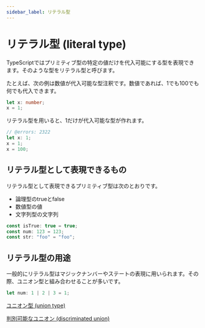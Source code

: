 ```yaml
---
sidebar_label: リテラル型
---
```


# リテラル型 (literal type)

TypeScriptではプリミティブ型の特定の値だけを代入可能にする型を表現できます。そのような型をリテラル型と呼びます。

たとえば、次の例は数値が代入可能な型注釈です。数値であれば、1でも100でも何でも代入できます。

```ts twoslash
let x: number;
x = 1;
```

リテラル型を用いると、1だけが代入可能な型が作れます。

```ts twoslash
// @errors: 2322
let x: 1;
x = 1;
x = 100;
```

## リテラル型として表現できるもの

リテラル型として表現できるプリミティブ型は次のとおりです。

- 論理型のtrueとfalse
- 数値型の値
- 文字列型の文字列

```ts twoslash
const isTrue: true = true;
const num: 123 = 123;
const str: "foo" = "foo";
```

## リテラル型の用途

一般的にリテラル型はマジックナンバーやステートの表現に用いられます。その際、ユニオン型と組み合わせることが多いです。

```ts twoslash
let num: 1 | 2 | 3 = 1;
```

[ユニオン型 (union type)](union.md)

[判別可能なユニオン (discriminated union)](discriminated-union.md)
